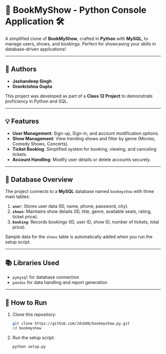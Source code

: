 # 🎥 **BookMyShow - Python Console Application** 🛠️  
A simplified clone of **BookMyShow**, crafted in **Python** with **MySQL**, to manage users, shows, and bookings. Perfect for showcasing your skills in database-driven applications!  

---

## 👥 **Authors**
- **Jashandeep Singh**  
- **Gravkrishna Gupta**

This project was developed as part of a **Class 12 Project** to demonstrate proficiency in Python and SQL.

---

## 💡 **Features**
- **User Management**: Sign-up, Sign-in, and account modification options.  
- **Show Management**: View trending shows and filter by genre (Movies, Comedy Shows, Concerts).  
- **Ticket Booking**: Simplified system for booking, viewing, and canceling tickets.  
- **Account Handling**: Modify user details or delete accounts securely.  

---

## 💾 **Database Overview**
The project connects to a **MySQL** database named `bookmyshow` with three main tables:  
1. **`user`**: Stores user data (ID, name, phone, password, city).  
2. **`shows`**: Maintains show details (ID, title, genre, available seats, rating, ticket price).  
3. **`booking`**: Records bookings (ID, user ID, show ID, number of tickets, total price).  

Sample data for the `shows` table is automatically added when you run the setup script.

---

## 📚 **Libraries Used**
- `pymysql` for database connection  
- `pandas` for data handling and report generation  

---

## 🚀 **How to Run**
1. Clone this repository:  
   ```bash
   git clone https://github.com/Jdsb06/bookmyshow.py.git
   cd bookmyshow
2. Run the setup script:
   ```bash
   python setup.py
